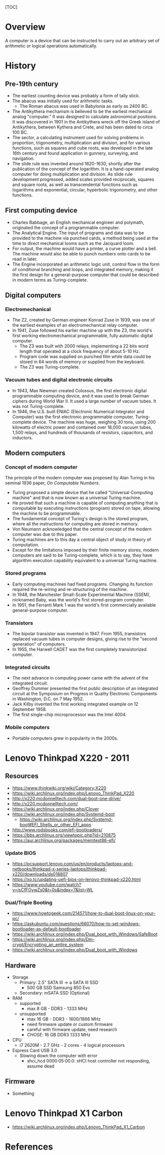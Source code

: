 [TOC]

# Overview

A computer is a device that can be instructed to carry out an arbitrary
set of arithmetic or logical operations automatically.

# History

## Pre-19th century

- The earliest counting device was probably a form of tally stick.
- The abacus was initially used for arithmetic tasks.
    + The Roman abacus was used in Babylonia as early as 2400 BC.
- The Antikythera mechanism is believed to be the earliest mechanical
  analog "computer." It was designed to calculate astronomical
  positions. It was discovered in 1901 in the Antikythera wreck off the
  Greek island of Antikythera, between Kythera and Crete, and has been
  dated to circa 100 BC.
- The sector, a calculating instrument used for solving problems in
  proportion, trigonometry, multiplication and division, and for various
  functions, such as squares and cube roots, was developed in the late
  16th century and found application in gunnery, surveying, and
  navigation.
- The slide rule was invented around 1620-1630, shortly after the
  publication of the concept of the logarithm. It is a hand-operated
  analog computer for doing multiplication and division. As slide rule
  development progressed, added scales provided reciprocals, squares and
  square roots, as well as transcendental functions such as logarithms
  and exponential, circular, hyperbolic trigonometry, and other
  functions.

## First computing device

- Charles Babbage, an English mechanical engineer and polymath,
  originated the concept of a programmable computer.
- The Analytical Engine. The input of programs and data was to be
  provided to the machine via punched cards, a method being used at the
  time to direct mechanical looms such as the Jacquard loom.
- For output, the machine would have a printer, a curve plotter and a
  bell. The machine would also be able to punch numbers onto cards to be
  read in later.
- The Engine incorporated an arithmetic logic unit, control flow in the
  form of conditional branching and loops, and integrated memory,
  making it the first design for a general-purpose computer that could
  be described in modern terms as Turing-complete.

## Digital computers

### Electromechanical

- The Z2, created by German engineer Konrad Zuse in 1939, was one of the
  earliest examples of an electromechanical relay computer.
- In 1941, Zuse followed his earlier machine up with the Z3, the world's
  first working electromechanical programmable, fully automatic digital
  computer.
    + The Z3 was built with 2000 relays, implementing a 22 bits word
      length that operated at a clock frequency of about 5-10 Hz.
    + Program code was supplied on punched film while data could be
      stored in 64 words of memory or supplied from the keyboard.
    + The Z3 was Turing-complete.

### Vacuum tubes and digital electronic circuits

- In 1943, Max Newman created Colossus, the first electronic digital
  programmable computing device, and it was used to break German ciphers
  during World War II. It used a large number of vacuum tubes. It was
  not Turing-complete.
- In 1946, the U.S. built ENIAC (Electronic Numerical Integrator and
  Computer) was the first electronic programmable computer, Turing-
  complete device. The machine was huge, weighing 30 tons, using 200
  kilowatts of electric power and contained over 18,000 vacuum tubes,
  1,500 relays, and hundreds of thousands of resistors, capacitors, and
  inductors.

## Modern computers

### Concept of modern computer

The principle of the modern computer was proposed by Alan Turing in his
seminal 1936 paper, *On Computable Numbers*.
- Turing proposed a simple device that he called "Universal Computing
  machine" and that is now known as a universal Turing machine.
- He proved that such a machine is capable of computing anything that is
  computable by executing instructions (program) stored on tape,
  allowing the machine to be programmable.
- The fundamental concept of Turing's design is the stored program,
  where all the instructions for computing are stored in memory.
- Von Neumann acknowledged that the central concept of the modern
  computer was due to this paper.
- Turing machines are to this day a central object of study in theory of
  computation.
- Except for the limitations imposed by their finite memory stores,
  modern computers are said to be Turing-complete, which is to say, they
  have algorithm execution capability equivalent to a universal Turing
  machine.

### Stored programs

- Early computing machines had fixed programs. Changing its function
  required the re-wiring and re-structuring of the machine.
- In 1948, the Manchester Small-Scale Experimental Machine (SSEM),
  nicknamed Baby, was the world's first stored-program computer.
- In 1951, the Ferranti Mark 1 was the world's first commercially
  available general-purpose computer.

### Transistors

- The bipolar transistor was invented in 1947. From 1955, transistors
  replaced vacuum tubes in computer designs, giving rise to the "second
  generation" of computers.
- In 1955, the Harwell CADET was the first completely transistorized
  computer.

### Integrated circuits

- The next advance in computing power came with the advent of the
  integrated circuit.
- Geoffrey Dummer presented the first public description of an
  integrated circuit at the Symposium on Progress in Quality Electronic
  Components in Washington, D.C. on 7 May 1952.
- Jack Kilby invented the first working integrated example on 12
  September 1958.
- The first single-chip microprocessor was the Intel 4004.

### Mobile computers

- Portable computers grew in popularity in the 2000s.

# Lenovo Thinkpad X220 - 2011

## Resources

- https://www.thinkwiki.org/wiki/Category:X220
- https://wiki.archlinux.org/index.php/Lenovo_ThinkPad_X220
- http://x220.mcdonnelltech.com/dual-boot-one-drive/
- http://x220.mcdonnelltech.com/
- https://wiki.archlinux.org/index.php/Clover
- https://wiki.archlinux.org/index.php/Systemd-boot
    + https://wiki.archlinux.org/index.php/Systemd-boot#EFI_Shells_or_other_EFI_apps
- http://www.rodsbooks.com/efi-bootloaders/
- https://bbs.archlinux.org/viewtopic.php?id=210875
- https://aur.archlinux.org/packages/memtest86-efi/

### Update BIOS

- https://pcsupport.lenovo.com/us/en/products/laptops-and-netbooks/thinkpad-x-series-laptops/thinkpad-x220/downloads/ds018807
- https://xo.tc/updating-uefi-bios-on-lenovo-thinkpad-x220.html
- https://www.youtube.com/watch?v=jsCfFOywZs0&t=0s&index=7&list=WL

### Dual/Triple Booting

- https://www.howtogeek.com/214571/how-to-dual-boot-linux-on-your-pc/
- https://askubuntu.com/questions/66070/how-to-set-windows-bootloader-as-default-bootloader
- https://wiki.archlinux.org/index.php/Dual_boot_with_Windows/SafeBoot
- https://wiki.archlinux.org/index.php/Dm-crypt/Encrypting_an_entire_system
- https://wiki.archlinux.org/index.php/Dual_boot_with_Windows


## Hardware

- Storage
    + Primary: 2.5" SATA III -> a SATA III SSD
        * 500 GB SSD Samsung 850 Evo
    + Secondary: mSATA SSD (Optional)
- RAM
    + supported
        * max 8 GB - DDR3 - 1333 MHz
    + unsupported
        * max 16 GB - DDR3 - 1600/1866 MHz
        * need firmware update or custom firmware
        * careful with firmware update, need research
        * *CHOSE*: 16 GB DDR3 1333 MHz
- CPU
    + i7 2620M - 2.7 GHz - 2 cores - 4 logical processors
- Espress Card USB 3.0
    + Slowing down the computer with error
        *  xhci_hcd 0000:05:00.0: xHCI host controller not responding, assume dead

## Firmware

- Something

# Lenovo Thinkpad X1 Carbon

- https://wiki.archlinux.org/index.php/Lenovo_ThinkPad_X1_Carbon

# References

[wiki]: https://en.wikipedia.org/wiki/Computer
